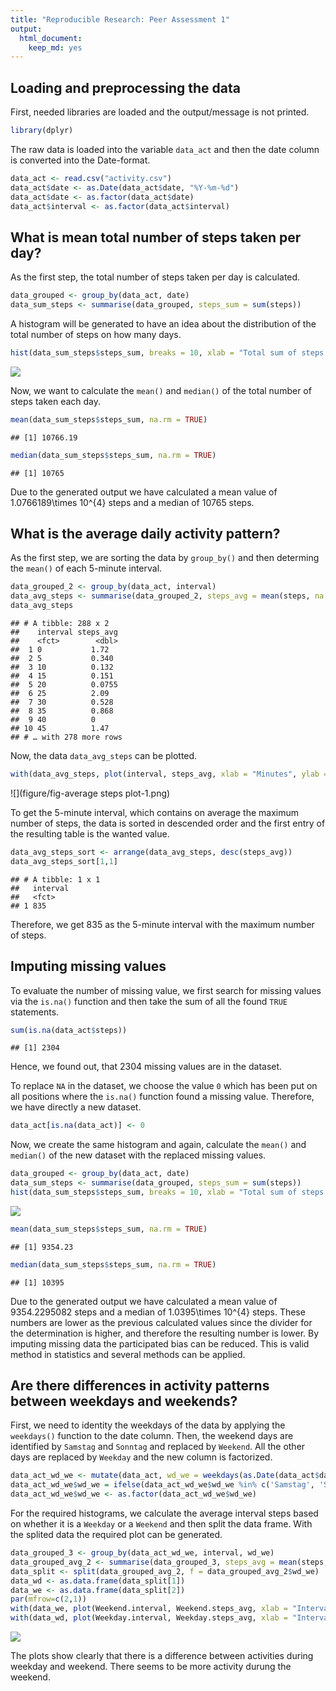 ```yaml
---
title: "Reproducible Research: Peer Assessment 1"
output: 
  html_document: 
    keep_md: yes
---
```




## Loading and preprocessing the data

First, needed libraries are loaded and the output/message is not printed.

```r
library(dplyr)
```

The raw data is loaded into the variable `data_act` and then the date column is converted into the Date-format.

```r
data_act <- read.csv("activity.csv")
data_act$date <- as.Date(data_act$date, "%Y-%m-%d")
data_act$date <- as.factor(data_act$date)
data_act$interval <- as.factor(data_act$interval)
```

## What is mean total number of steps taken per day?

As the first step, the total number of steps taken per day is calculated.

```r
data_grouped <- group_by(data_act, date)
data_sum_steps <- summarise(data_grouped, steps_sum = sum(steps))
```

A histogram will be generated to have an idea about the distribution of the total number of steps on how many days.

```r
hist(data_sum_steps$steps_sum, breaks = 10, xlab = "Total sum of steps taken per day", ylab = "Number of days")
```

![](figure/fig-histogram-1.png)<!-- -->

Now, we want to calculate the `mean()` and `median()` of the total number of steps taken each day.

```r
mean(data_sum_steps$steps_sum, na.rm = TRUE)
```

```
## [1] 10766.19
```

```r
median(data_sum_steps$steps_sum, na.rm = TRUE)
```

```
## [1] 10765
```

Due to the generated output we have calculated a mean value of 1.0766189\times 10^{4} steps and a median of 10765 steps.

## What is the average daily activity pattern?

As the first step, we are sorting the data by `group_by()` and then determing the `mean()` of each 5-minute interval.

```r
data_grouped_2 <- group_by(data_act, interval)
data_avg_steps <- summarise(data_grouped_2, steps_avg = mean(steps, na.rm = TRUE))
data_avg_steps
```

```
## # A tibble: 288 x 2
##    interval steps_avg
##    <fct>        <dbl>
##  1 0           1.72  
##  2 5           0.340 
##  3 10          0.132 
##  4 15          0.151 
##  5 20          0.0755
##  6 25          2.09  
##  7 30          0.528 
##  8 35          0.868 
##  9 40          0     
## 10 45          1.47  
## # … with 278 more rows
```

Now, the data `data_avg_steps` can be plotted.

```r
with(data_avg_steps, plot(interval, steps_avg, xlab = "Minutes", ylab = "Average number of steps across all days", type = "1"))
```

![](figure/fig-average steps plot-1.png)<!-- -->

To get the 5-minute interval, which contains on average the maximum number of steps, the data is sorted in descended order and the first entry of the resulting table is the wanted value.

```r
data_avg_steps_sort <- arrange(data_avg_steps, desc(steps_avg))
data_avg_steps_sort[1,1]
```

```
## # A tibble: 1 x 1
##   interval
##   <fct>   
## 1 835
```

Therefore, we get 835 as the 5-minute interval with the maximum number of steps.

## Imputing missing values

To evaluate the number of missing value, we first search for missing values via the `is.na()` function and then take the sum of all the found `TRUE` statements.

```r
sum(is.na(data_act$steps))
```

```
## [1] 2304
```

Hence, we found out, that 2304 missing values are in the dataset.

To replace `NA` in the dataset, we choose the value `0` which has been put on all positions where the `is.na()` function found a missing value. Therefore, we have directly a new dataset.


```r
data_act[is.na(data_act)] <- 0
```

Now, we create the same histogram and again, calculate the `mean()` and `median()` of the new dataset with the replaced missing values.


```r
data_grouped <- group_by(data_act, date)
data_sum_steps <- summarise(data_grouped, steps_sum = sum(steps))
hist(data_sum_steps$steps_sum, breaks = 10, xlab = "Total sum of steps taken per day", ylab = "Number of days", main = "Missing values replaced by zero")
```

![](figure/fig-plot_impute-1.png)<!-- -->

```r
mean(data_sum_steps$steps_sum, na.rm = TRUE)
```

```
## [1] 9354.23
```

```r
median(data_sum_steps$steps_sum, na.rm = TRUE)
```

```
## [1] 10395
```
Due to the generated output we have calculated a mean value of 9354.2295082 steps and a median of 1.0395\times 10^{4} steps. These numbers are lower as the previous calculated values since the divider for the determination is higher, and therefore the resulting number is lower. By imputing missing data the participated bias can be reduced. This is valid method in statistics and several methods can be applied.

## Are there differences in activity patterns between weekdays and weekends?

First, we need to identity the weekdays of the data by applying the `weekdays()` function to the date column. Then, the weekend days are identified by `Samstag` and `Sonntag` and replaced by `Weekend`. All the other days are replaced by `Weekday` and the new column is factorized.

```r
data_act_wd_we <- mutate(data_act, wd_we = weekdays(as.Date(data_act$date, "%Y-%m-%d")))
data_act_wd_we$wd_we = ifelse(data_act_wd_we$wd_we %in% c('Samstag', 'Sonntag'), 'Weekend', 'Weekday')
data_act_wd_we$wd_we <- as.factor(data_act_wd_we$wd_we)
```

For the required histograms, we calculate the average interval steps based on whether it is a `Weekday` or a `Weekend` and then split the data frame. With the splited data the required plot can be generated.


```r
data_grouped_3 <- group_by(data_act_wd_we, interval, wd_we)
data_grouped_avg_2 <- summarise(data_grouped_3, steps_avg = mean(steps, na.rm = TRUE))
data_split <- split(data_grouped_avg_2, f = data_grouped_avg_2$wd_we)
data_wd <- as.data.frame(data_split[1])
data_we <- as.data.frame(data_split[2])
par(mfrow=c(2,1))
with(data_we, plot(Weekend.interval, Weekend.steps_avg, xlab = "Interval", ylab = "Steps", type = "1", main = "Weekend", ylim = c(0,200)))
with(data_wd, plot(Weekday.interval, Weekday.steps_avg, xlab = "Interval", ylab = "Steps", type = "1", main = "Weekday", ylim = c(0,200)))
```

![](figure/fig-plot_wd_we-1.png)<!-- -->

The plots show clearly that there is a difference between activities during weekday and weekend. There seems to be more activity durung the weekend.
